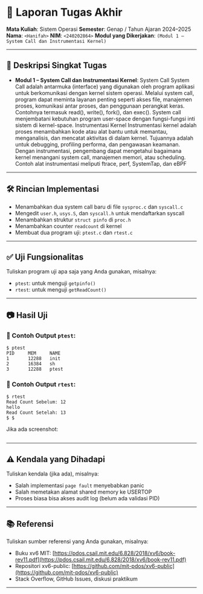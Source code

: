 # 📝 Laporan Tugas Akhir

**Mata Kuliah**: Sistem Operasi
**Semester**: Genap / Tahun Ajaran 2024–2025
**Nama**: `<Hanifah>`
**NIM**: `<240202864>`
**Modul yang Dikerjakan**:
`(Modul 1 – System Call dan Instrumentasi Kernel)`

---

## 📌 Deskripsi Singkat Tugas
* **Modul 1 – System Call dan Instrumentasi Kernel**:
System Call
System Call adalah antarmuka (interface) yang digunakan oleh program aplikasi untuk berkomunikasi dengan kernel sistem operasi. Melalui system call, program dapat meminta layanan penting seperti akses file, manajemen proses, komunikasi antar proses, dan penggunaan perangkat keras. Contohnya termasuk read(), write(), fork(), dan exec(). System call menjembatani kebutuhan program user-space dengan fungsi-fungsi inti sistem di kernel-space.
Instrumentasi Kernel
Instrumentasi kernel adalah proses menambahkan kode atau alat bantu untuk memantau, menganalisis, dan mencatat aktivitas di dalam kernel. Tujuannya adalah untuk debugging, profiling performa, dan pengawasan keamanan. Dengan instrumentasi, pengembang dapat mengetahui bagaimana kernel menangani system call, manajemen memori, atau scheduling. Contoh alat instrumentasi meliputi ftrace, perf, SystemTap, dan eBPF

---
## 🛠️ Rincian Implementasi

* Menambahkan dua system call baru di file `sysproc.c` dan `syscall.c`
* Mengedit `user.h`, `usys.S`, dan `syscall.h` untuk mendaftarkan syscall
* Menambahkan struktur `struct pinfo` di `proc.h`
* Menambahkan counter `readcount` di kernel
* Membuat dua program uji: `ptest.c` dan `rtest.c`
---

## ✅ Uji Fungsionalitas

Tuliskan program uji apa saja yang Anda gunakan, misalnya:

* `ptest`: untuk menguji `getpinfo()`
* `rtest`: untuk menguji `getReadCount()`

---

## 📷 Hasil Uji


### 📍 Contoh Output `ptest`:

```
$ ptest  
PID     MEM     NAME  
1       12288   init  
2       16384   sh  
3       12288   ptest
```

### 📍 Contoh Output `rtest`:

```
$ rtest  
Read Count Sebelum: 12  
hello  
Read Count Setelah: 13  
$ $   
```

Jika ada screenshot:

```

```


---

## ⚠️ Kendala yang Dihadapi

Tuliskan kendala (jika ada), misalnya:

* Salah implementasi `page fault` menyebabkan panic
* Salah memetakan alamat shared memory ke USERTOP
* Proses biasa bisa akses audit log (belum ada validasi PID)

---

## 📚 Referensi

Tuliskan sumber referensi yang Anda gunakan, misalnya:

* Buku xv6 MIT: [https://pdos.csail.mit.edu/6.828/2018/xv6/book-rev11.pdf](https://pdos.csail.mit.edu/6.828/2018/xv6/book-rev11.pdf)
* Repositori xv6-public: [https://github.com/mit-pdos/xv6-public](https://github.com/mit-pdos/xv6-public)
* Stack Overflow, GitHub Issues, diskusi praktikum

---
